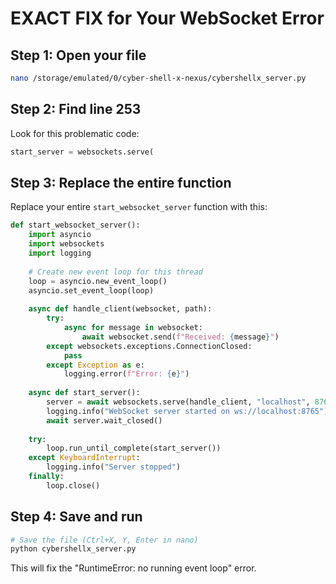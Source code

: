 # EXACT FIX for Your WebSocket Error

## Step 1: Open your file
```bash
nano /storage/emulated/0/cyber-shell-x-nexus/cybershellx_server.py
```

## Step 2: Find line 253
Look for this problematic code:
```python
start_server = websockets.serve(
```

## Step 3: Replace the entire function
Replace your entire `start_websocket_server` function with this:

```python
def start_websocket_server():
    import asyncio
    import websockets
    import logging
    
    # Create new event loop for this thread
    loop = asyncio.new_event_loop()
    asyncio.set_event_loop(loop)
    
    async def handle_client(websocket, path):
        try:
            async for message in websocket:
                await websocket.send(f"Received: {message}")
        except websockets.exceptions.ConnectionClosed:
            pass
        except Exception as e:
            logging.error(f"Error: {e}")
    
    async def start_server():
        server = await websockets.serve(handle_client, "localhost", 8765)
        logging.info("WebSocket server started on ws://localhost:8765")
        await server.wait_closed()
    
    try:
        loop.run_until_complete(start_server())
    except KeyboardInterrupt:
        logging.info("Server stopped")
    finally:
        loop.close()
```

## Step 4: Save and run
```bash
# Save the file (Ctrl+X, Y, Enter in nano)
python cybershellx_server.py
```

This will fix the "RuntimeError: no running event loop" error.